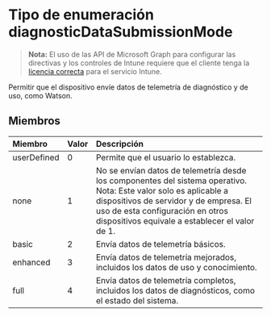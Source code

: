 # <a name="diagnosticdatasubmissionmode-enum-type"></a>Tipo de enumeración diagnosticDataSubmissionMode

> **Nota:** El uso de las API de Microsoft Graph para configurar las directivas y los controles de Intune requiere que el cliente tenga la [licencia correcta](https://go.microsoft.com/fwlink/?linkid=839381) para el servicio Intune.

Permitir que el dispositivo envíe datos de telemetría de diagnóstico y de uso, como Watson.
## <a name="members"></a>Miembros
|Miembro|Valor|Descripción|
|:---|:---|:---|
|userDefined|0|Permite que el usuario lo establezca.|
|none|1|No se envían datos de telemetría desde los componentes del sistema operativo. Nota: Este valor solo es aplicable a dispositivos de servidor y de empresa. El uso de esta configuración en otros dispositivos equivale a establecer el valor de 1.|
|basic|2|Envía datos de telemetría básicos.|
|enhanced|3|Envía datos de telemetría mejorados, incluidos los datos de uso y conocimiento.|
|full|4|Envía datos de telemetría completos, incluidos los datos de diagnósticos, como el estado del sistema.|









